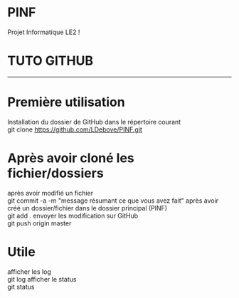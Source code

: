 # PINF
Projet Informatique LE2 !

# TUTO GITHUB
_______________________________________________________________
# Première utilisation
Installation du dossier de GitHub dans le répertoire courant\
git clone https://github.com/LDebove/PINF.git

# Après avoir cloné les fichier/dossiers
après avoir modifié un fichier\
git commit -a -m "message résumant ce que vous avez fait"
après avoir créé un dossier/fichier dans le dossier principal (PINF)\
git add .
envoyer les modification sur GitHub\
git push origin master

# Utile
afficher les log\
git log
afficher le status\
git status





























